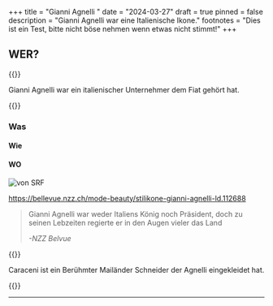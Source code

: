 +++
title = "Gianni Agnelli "
date = "2024-03-27"
draft = true
pinned = false
description = "Gianni Agnelli war eine Italienische Ikone."
footnotes = "Dies ist ein Test, bitte nicht böse nehmen wenn etwas nicht stimmt!"
+++
## WER?

{{<lead>}}

Gianni Agnelli war ein italienischer Unternehmer dem Fiat gehört hat.

{{</lead>}}

### Was

#### Wie

#### WO

![von SRF](https://www.srf.ch/static/cms/images/960w/-srf-4/international/2021/03-2021/677979.agnelli.jpg-.jpg "Agnelli")

https://bellevue.nzz.ch/mode-beauty/stilikone-gianni-agnelli-ld.112688

> Gianni Agnelli war weder Italiens König noch Präsident, doch zu seinen Lebzeiten regierte er in den Augen vieler das Land
>
> *\-NZZ Belvue*







{{<box>}}

Caraceni ist ein Berühmter Mailänder Schneider der Agnelli eingekleidet hat.

{{</box>}}

- - -